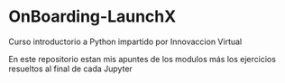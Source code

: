 # OnBoarding-LaunchX
Curso introductorio a Python impartido por Innovaccion Virtual

En este repositorio estan mis apuntes de los modulos más los 
ejercicios resueltos al final de cada Jupyter 
